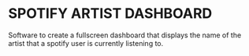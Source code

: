 # SPOTIFY ARTIST DASHBOARD

Software to create a fullscreen dashboard that displays the name of the artist that a spotify user is currently listening to.

